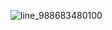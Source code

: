![line_988683480100](https://github.com/user-attachments/assets/2f61001b-982e-49d1-948d-7041e5aa5f2f)
